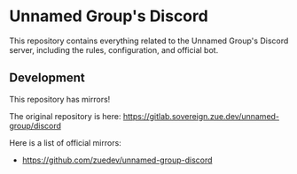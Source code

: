 # Unnamed Group's Discord

This repository contains everything related to the Unnamed Group's Discord server, including the rules, configuration, and official bot.

## Development

This repository has mirrors!

The original repository is here: https://gitlab.sovereign.zue.dev/unnamed-group/discord

Here is a list of official mirrors:
- https://github.com/zuedev/unnamed-group-discord
